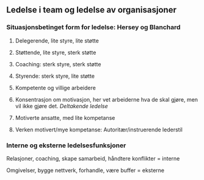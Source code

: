 ## Ledelse i team og ledelse av organisasjoner

### Situasjonsbetinget form for ledelse: Hersey og Blanchard

1. Delegerende, lite styre, lite støtte
2. Støttende, lite styre, sterk støtte
3. Coaching: sterk styre, sterk støtte
4. Styrende: sterk styre, lite støtte


1. Kompetente og villige arbeidere
2. Konsentrasjon om motivasjon, her vet arbeiderne hva de skal gjøre, men vil ikke gjøre det. *Deltakende ledelse*
3. Motiverte ansatte, med lite kompetanse
4. Verken motivert/mye kompetanse: Autoritær/instruerende lederstil


### Interne og eksterne ledelsesfunksjoner

Relasjoner, coaching, skape samarbeid, håndtere konflikter = interne

Omgivelser, bygge nettverk, forhandle, være buffer         = eksterne




